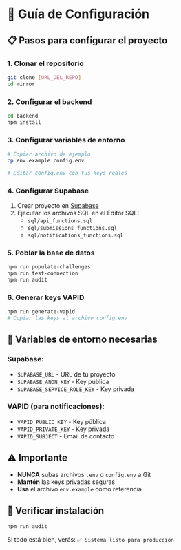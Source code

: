 # 🚀 Guía de Configuración

## 📋 **Pasos para configurar el proyecto**

### **1. Clonar el repositorio**
```bash
git clone [URL_DEL_REPO]
cd mirror
```

### **2. Configurar el backend**
```bash
cd backend
npm install
```

### **3. Configurar variables de entorno**
```bash
# Copiar archivo de ejemplo
cp env.example config.env

# Editar config.env con tus keys reales
```

### **4. Configurar Supabase**
1. Crear proyecto en [Supabase](https://supabase.com)
2. Ejecutar los archivos SQL en el Editor SQL:
   - `sql/api_functions.sql`
   - `sql/submissions_functions.sql`
   - `sql/notifications_functions.sql`

### **5. Poblar la base de datos**
```bash
npm run populate-challenges
npm run test-connection
npm run audit
```

### **6. Generar keys VAPID**
```bash
npm run generate-vapid
# Copiar las keys al archivo config.env
```

## 🔐 **Variables de entorno necesarias**

### **Supabase:**
- `SUPABASE_URL` - URL de tu proyecto
- `SUPABASE_ANON_KEY` - Key pública
- `SUPABASE_SERVICE_ROLE_KEY` - Key privada

### **VAPID (para notificaciones):**
- `VAPID_PUBLIC_KEY` - Key pública
- `VAPID_PRIVATE_KEY` - Key privada
- `VAPID_SUBJECT` - Email de contacto

## ⚠️ **Importante**

- **NUNCA** subas archivos `.env` o `config.env` a Git
- **Mantén** las keys privadas seguras
- **Usa** el archivo `env.example` como referencia

## 🧪 **Verificar instalación**

```bash
npm run audit
```

Si todo está bien, verás: `✅ Sistema listo para producción`
